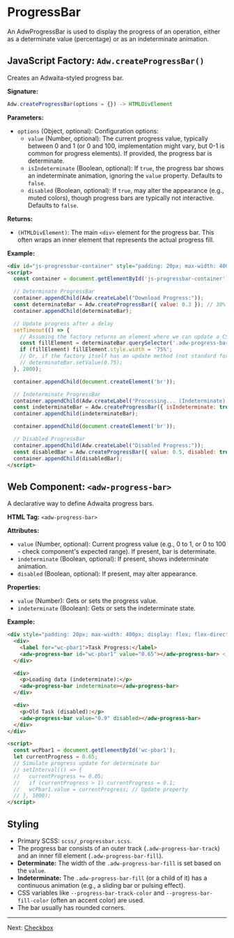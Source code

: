 # ProgressBar

An AdwProgressBar is used to display the progress of an operation, either as a determinate value (percentage) or as an indeterminate animation.

## JavaScript Factory: `Adw.createProgressBar()`

Creates an Adwaita-styled progress bar.

**Signature:**

```javascript
Adw.createProgressBar(options = {}) -> HTMLDivElement
```

**Parameters:**

*   `options` (Object, optional): Configuration options:
    *   `value` (Number, optional): The current progress value, typically between 0 and 1 (or 0 and 100, implementation might vary, but 0-1 is common for progress elements). If provided, the progress bar is determinate.
    *   `isIndeterminate` (Boolean, optional): If `true`, the progress bar shows an indeterminate animation, ignoring the `value` property. Defaults to `false`.
    *   `disabled` (Boolean, optional): If `true`, may alter the appearance (e.g., muted colors), though progress bars are typically not interactive. Defaults to `false`.

**Returns:**

*   `(HTMLDivElement)`: The main `<div>` element for the progress bar. This often wraps an inner element that represents the actual progress fill.

**Example:**

```html
<div id="js-progressbar-container" style="padding: 20px; max-width: 400px;"></div>
<script>
  const container = document.getElementById('js-progressbar-container');

  // Determinate ProgressBar
  container.appendChild(Adw.createLabel("Download Progress:"));
  const determinateBar = Adw.createProgressBar({ value: 0.3 }); // 30%
  container.appendChild(determinateBar);

  // Update progress after a delay
  setTimeout(() => {
    // Assuming the factory returns an element where we can update a CSS var or child width
    const fillElement = determinateBar.querySelector('.adw-progress-bar-fill');
    if (fillElement) fillElement.style.width = '75%';
    // Or, if the factory itself has an update method (not standard for this simple one):
    // determinateBar.setValue(0.75);
  }, 2000);

  container.appendChild(document.createElement('br'));

  // Indeterminate ProgressBar
  container.appendChild(Adw.createLabel("Processing... (Indeterminate):"));
  const indeterminateBar = Adw.createProgressBar({ isIndeterminate: true });
  container.appendChild(indeterminateBar);

  container.appendChild(document.createElement('br'));

  // Disabled ProgressBar
  container.appendChild(Adw.createLabel("Disabled Progress:"));
  const disabledBar = Adw.createProgressBar({ value: 0.5, disabled: true });
  container.appendChild(disabledBar);
</script>
```

## Web Component: `<adw-progress-bar>`

A declarative way to define Adwaita progress bars.

**HTML Tag:** `<adw-progress-bar>`

**Attributes:**

*   `value` (Number, optional): Current progress value (e.g., 0 to 1, or 0 to 100 - check component's expected range). If present, bar is determinate.
*   `indeterminate` (Boolean, optional): If present, shows indeterminate animation.
*   `disabled` (Boolean, optional): If present, may alter appearance.

**Properties:**
*   `value` (Number): Gets or sets the progress value.
*   `indeterminate` (Boolean): Gets or sets the indeterminate state.

**Example:**

```html
<div style="padding: 20px; max-width: 400px; display: flex; flex-direction: column; gap: 10px;">
  <div>
    <label for="wc-pbar1">Task Progress:</label>
    <adw-progress-bar id="wc-pbar1" value="0.65"></adw-progress-bar> <!-- 65% -->
  </div>

  <div>
    <p>Loading data (indeterminate):</p>
    <adw-progress-bar indeterminate></adw-progress-bar>
  </div>

  <div>
    <p>Old Task (disabled):</p>
    <adw-progress-bar value="0.9" disabled></adw-progress-bar>
  </div>
</div>

<script>
  const wcPbar1 = document.getElementById('wc-pbar1');
  let currentProgress = 0.65;
  // Simulate progress update for determinate bar
  // setInterval(() => {
  //   currentProgress += 0.05;
  //   if (currentProgress > 1) currentProgress = 0.1;
  //   wcPbar1.value = currentProgress; // Update property
  // }, 1000);
</script>
```

## Styling

*   Primary SCSS: `scss/_progressbar.scss`.
*   The progress bar consists of an outer track (`.adw-progress-bar-track`) and an inner fill element (`.adw-progress-bar-fill`).
*   **Determinate:** The width of the `.adw-progress-bar-fill` is set based on the `value`.
*   **Indeterminate:** The `.adw-progress-bar-fill` (or a child of it) has a continuous animation (e.g., a sliding bar or pulsing effect).
*   CSS variables like `--progress-bar-track-color` and `--progress-bar-fill-color` (often an accent color) are used.
*   The bar usually has rounded corners.

---
Next: [Checkbox](./checkbox.md)
